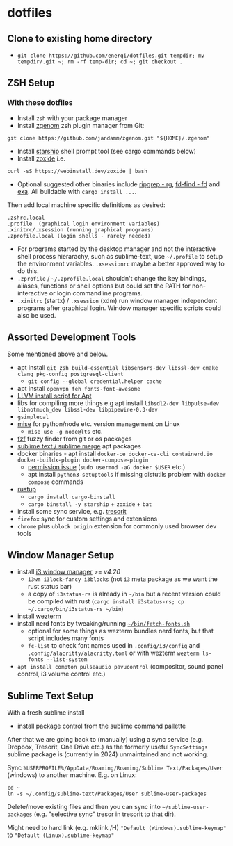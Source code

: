 # dotfiles

## Clone to existing home directory

- `git clone https://github.com/enerqi/dotfiles.git tempdir; mv tempdir/.git ~; rm -rf temp-dir; cd ~; git checkout .`

## ZSH Setup

### With these dotfiles

- Install `zsh` with your package manager
- Install [zgenom](https://github.com/jandamm/zgenom) zsh plugin manager from Git:

```
git clone https://github.com/jandamm/zgenom.git "${HOME}/.zgenom"
```

- Install [starship](https://starship.rs/guide/#%F0%9F%9A%80-installation) shell prompt tool (see cargo commands below)
- Install [zoxide](https://github.com/ajeetdsouza/zoxide#installation) i.e.

```
curl -sS https://webinstall.dev/zoxide | bash
```

- Optional suggested other binaries include [ripgrep - rg](https://crates.io/crates/ripgrep#installation),
  [fd-find - fd](https://crates.io/crates/fd-find#installation) and [exa](https://crates.io/crates/exa#installation).
  All buildable with `cargo install ...`.

Then add local machine specific definitions as desired:

```
.zshrc.local
.profile  (graphical login environment variables)
.xinitrc/.xsession (running graphical programs)
.zprofile.local (login shells - rarely needed)
```

- For programs started by the desktop manager and not the interactive shell process hierarachy, such as sublime-text, use `~/.profile` to setup the environment variables. `.xsessionrc` maybe a better approved way to do this.
- `.zprofile` / `~/.zprofile.local`  shouldn't change the key bindings, aliases, functions or shell options but could set the PATH for non-interactive or login commandline programs.
- `.xinitrc` (startx) / `.xsession` (xdm) run window manager independent programs after graphical login. Window manager specific scripts could also be used.

## Assorted Development Tools

Some mentioned above and below.

- apt install `git zsh build-essential libsensors-dev libssl-dev cmake clang pkg-config postgresql-client`
  - `git config --global credential.helper cache`
- apt install `openvpn feh fonts-font-awesome`
- [LLVM install script for Apt](https://apt.llvm.org/)
- libs for compiling more things e.g apt install `libsdl2-dev libpulse-dev libnotmuch_dev libssl-dev libpipewire-0.3-dev`
- `gsimplecal`
- [mise](https://mise.jdx.dev/getting-started.html) for python/node etc. version management on Linux
  - `mise use -g node@lts` etc.
- [fzf](https://github.com/junegunn/fzf?tab=readme-ov-file#using-git) fuzzy finder from git or os packages
- [sublime text / sublime merge](https://www.sublimetext.com/docs/linux_repositories.html) apt packages
- docker binaries - apt install `docker-ce docker-ce-cli containerd.io docker-buildx-plugin docker-compose-plugin`
  - [permission issue](https://stackoverflow.com/questions/48957195/how-to-fix-docker-got-permission-denied-issue) (`sudo usermod -aG docker $USER` etc.)
  - apt install `python3-setuptools` if missing distutils problem with `docker compose` commands
- [rustup](https://rustup.rs/)
  - `cargo install cargo-binstall`
  - `cargo binstall -y starship` + `zoxide` + `bat`
- install some sync service, e.g. [tresorit](https://tresorit.com/)
- `firefox` sync for custom settings and extensions
- `chrome` plus `ublock origin` extension for commonly used browser dev tools

## Window Manager Setup

- install [i3 window manager](https://i3wm.org/downloads/) >= *v4.20*
  - `i3wm i3lock-fancy i3blocks` (not `i3` meta package as we want the rust status bar)
  - a copy of `i3status-rs` is already in `~/bin` but a recent version could be compiled with rust (`cargo install i3status-rs; cp ~/.cargo/bin/i3status-rs ~/bin`)
- install [wezterm](https://wezfurlong.org/wezterm/index.html)
- install nerd fonts by tweaking/running [`~/bin/fetch-fonts.sh`](./bin/fetch-fonts.sh)
  - optional for some things as wezterm bundles nerd fonts, but that script includes many fonts
  - `fc-list` to check font names used in `.config/i3/config` and `.config/alacritty/alacritty.toml` or with wezterm
    `wezterm ls-fonts --list-system`
- `apt install compton pulseaudio pavucontrol` (compositor, sound panel control, i3 volume control etc.)


## Sublime Text Setup

With a fresh sublime install

- install package control from the sublime command pallette

After that we are going back to (manually) using a sync service (e.g. Dropbox, Tresorit, One Drive etc.) as the
formerly useful `SyncSettings` sublime package is (currently in 2024) unmaintained and not working.

Sync `%USERPROFILE%/AppData/Roaming/Roaming/Sublime Text/Packages/User` (windows) to another machine. E.g. on Linux:

```
cd ~
ln -s ~/.config/sublime-text/Packages/User sublime-user-packages
```

Delete/move existing files and then you can sync into `~/sublime-user-packages` (e.g. "selective sync" tresor in tresorit to that dir).

Might need to hard link (e.g. mklink /H) `"Default (Windows).sublime-keymap"` to `"Default (Linux).sublime-keymap"`

